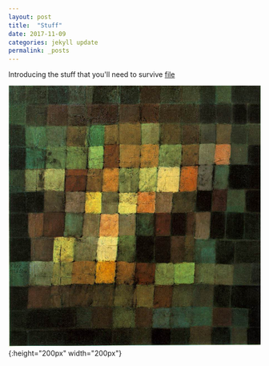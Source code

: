 ```yaml
---
layout: post
title:  "Stuff"
date: 2017-11-09
categories: jekyll update
permalink: _posts
---
```


Introducing the stuff that you'll need to survive
[file](/files/stuff.txt)

![image](/files/sound.jpg){:height="200px" width="200px"}


